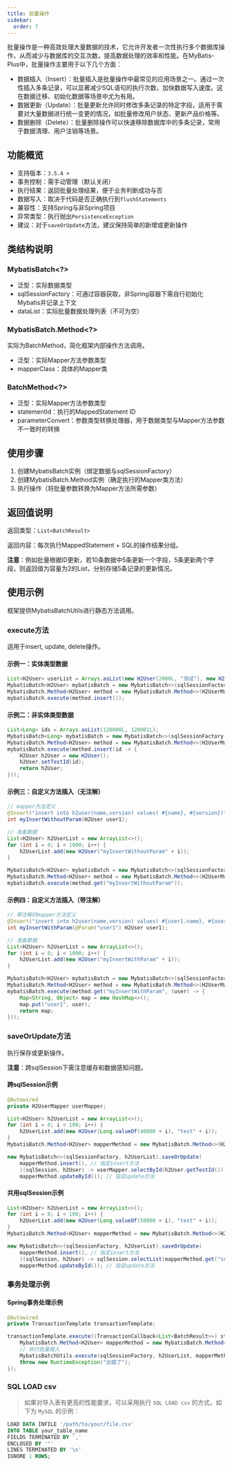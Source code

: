 ```yaml
---
title: 批量操作
sidebar:
  order: 7
---
```

批量操作是一种高效处理大量数据的技术，它允许开发者一次性执行多个数据库操作，从而减少与数据库的交互次数，提高数据处理的效率和性能。在MyBatis-Plus中，批量操作主要用于以下几个方面：

- 数据插入（Insert）：批量插入是批量操作中最常见的应用场景之一。通过一次性插入多条记录，可以显著减少SQL语句的执行次数，加快数据写入速度。这在数据迁移、初始化数据等场景中尤为有用。
- 数据更新（Update）：批量更新允许同时修改多条记录的特定字段，适用于需要对大量数据进行统一变更的情况，如批量修改用户状态、更新产品价格等。
- 数据删除（Delete）：批量删除操作可以快速移除数据库中的多条记录，常用于数据清理、用户注销等场景。

## 功能概览

- 支持版本：`3.5.4 +`
- 事务控制：需手动管理（默认关闭）
- 执行结果：返回批量处理结果，便于业务判断成功与否
- 数据写入：取决于代码是否正确执行到`flushStatements`
- 兼容性：支持Spring与非Spring项目
- 异常类型：执行抛出`PersistenceException`
- 建议：对于`saveOrUpdate`方法，建议保持简单的新增或更新操作

## 类结构说明

### MybatisBatch<?>

- 泛型：实际数据类型
- sqlSessionFactory：可通过容器获取，非Spring容器下需自行初始化Mybatis并记录上下文
- dataList：实际批量数据处理列表（不可为空）

### MybatisBatch.Method<?>

实际为BatchMethod，简化框架内部操作方法调用。

- 泛型：实际Mapper方法参数类型
- mapperClass：具体的Mapper类

### BatchMethod<?>

- 泛型：实际Mapper方法参数类型
- statementId：执行的MappedStatement ID
- parameterConvert：参数类型转换处理器，用于数据类型与Mapper方法参数不一致时的转换

## 使用步骤

1. 创建MybatisBatch实例（绑定数据与sqlSessionFactory）
2. 创建MybatisBatch.Method实例（确定执行的Mapper类方法）
3. 执行操作（将批量参数转换为Mapper方法所需参数）

## 返回值说明

返回类型：`List<BatchResult>`

返回内容：每次执行MappedStatement + SQL的操作结果分组。

**注意**：例如批量根据ID更新，若10条数据中5条更新一个字段，5条更新两个字段，则返回值为容量为2的List，分别存储5条记录的更新情况。

## 使用示例

框架提供MybatisBatchUtils进行静态方法调用。

### execute方法

适用于insert, update, delete操作。

#### 示例一：实体类型数据

```java
List<H2User> userList = Arrays.asList(new H2User(2000L, "测试"), new H2User(2001L, "测试"));
MybatisBatch<H2User> mybatisBatch = new MybatisBatch<>(sqlSessionFactory, userList);
MybatisBatch.Method<H2User> method = new MybatisBatch.Method<>(H2UserMapper.class);
mybatisBatch.execute(method.insert());
```

#### 示例二：非实体类型数据

```java
List<Long> ids = Arrays.asList(120000L, 120001L);
MybatisBatch<Long> mybatisBatch = new MybatisBatch<>(sqlSessionFactory, ids);
MybatisBatch.Method<H2User> method = new MybatisBatch.Method<>(H2UserMapper.class);
mybatisBatch.execute(method.insert(id -> {
    H2User h2User = new H2User();
    h2User.setTestId(id);
    return h2User;
}));
```

#### 示例三：自定义方法插入（无注解）

```java
// mapper方法定义
@Insert("insert into h2user(name,version) values( #{name}, #{version})")
int myInsertWithoutParam(H2User user1);

// 准备数据
List<H2User> h2UserList = new ArrayList<>();
for (int i = 0; i < 1000; i++) {
    h2UserList.add(new H2User("myInsertWithoutParam" + i));
}

MybatisBatch<H2User> mybatisBatch = new MybatisBatch<>(sqlSessionFactory, h2UserList);
MybatisBatch.Method<H2User> method = new MybatisBatch.Method<>(H2UserMapper.class);
mybatisBatch.execute(method.get("myInsertWithoutParam"));
```

#### 示例四：自定义方法插入（带注解）

```java
// 带注解的mapper方法定义
@Insert("insert into h2user(name,version) values( #{user1.name}, #{user1.version})")
int myInsertWithParam(@Param("user1") H2User user1);

// 准备数据
List<H2User> h2UserList = new ArrayList<>();
for (int i = 0; i < 1000; i++) {
    h2UserList.add(new H2User("myInsertWithParam" + i));
}

MybatisBatch<H2User> mybatisBatch = new MybatisBatch<>(sqlSessionFactory, h2UserList);
MybatisBatch.Method<H2User> method = new MybatisBatch.Method<>(H2UserMapper.class);
mybatisBatch.execute(method.get("myInsertWithParam", (user) -> {
    Map<String, Object> map = new HashMap<>();
    map.put("user1", user);
    return map;
}));
```

### saveOrUpdate方法

执行保存或更新操作。

**注意**：跨sqlSession下需注意缓存和数据感知问题。

#### 跨sqlSession示例

```java
@Autowired
private H2UserMapper userMapper;

List<H2User> h2UserList = new ArrayList<>();
for (int i = 0; i < 100; i++) {
    h2UserList.add(new H2User(Long.valueOf(40000 + i), "test" + i));
}
MybatisBatch.Method<H2User> mapperMethod = new MybatisBatch.Method<>(H2UserMapper.class);

new MybatisBatch<>(sqlSessionFactory, h2UserList).saveOrUpdate(
    mapperMethod.insert(), // 指定insert方法
    ((sqlSession, h2User) -> userMapper.selectById(h2User.getTestId()) == null), // 判断条件
    mapperMethod.updateById()); // 指定update方法
```

#### 共用sqlSession示例

```java
List<H2User> h2UserList = new ArrayList<>();
for (int i = 0; i < 100; i++) {
    h2UserList.add(new H2User(Long.valueOf(50000 + i), "test" + i));
}
MybatisBatch.Method<H2User> mapperMethod = new MybatisBatch.Method<>(H2UserMapper.class);

new MybatisBatch<>(sqlSessionFactory, h2UserList).saveOrUpdate(
    mapperMethod.insert(), // 指定insert方法
    ((sqlSession, h2User) -> sqlSession.selectList(mapperMethod.get("selectById").getStatementId(), h2User.getTestId()).isEmpty()), // 判断条件
    mapperMethod.updateById()); // 指定update方法
```

### 事务处理示例

#### Spring事务处理示例

```java
@Autowired
private TransactionTemplate transactionTemplate;

transactionTemplate.execute((TransactionCallback<List<BatchResult>>) status -> {
    MybatisBatch.Method<H2User> mapperMethod = new MybatisBatch.Method<>(H2UserMapper.class);
    // 执行批量插入
    MybatisBatchUtils.execute(sqlSessionFactory, h2UserList, mapperMethod.insert());
    throw new RuntimeException("出错了");
});
```
### SQL LOAD csv

> 如果对导入表有更高的性能要求，可以采用执行 `SQL LOAD csv` 的方式，如下为 `MySQL` 的示例：

```sql
LOAD DATA INFILE '/path/to/your/file.csv'
INTO TABLE your_table_name
FIELDS TERMINATED BY ','
ENCLOSED BY '"'
LINES TERMINATED BY '\n'
IGNORE 1 ROWS;
```
